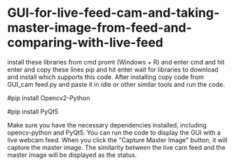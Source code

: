 # GUI-for-live-feed-cam-and-taking-master-image-from-feed-and-comparing-with-live-feed

install these libraries from cmd promt (Windows + R) and enter cmd and hit enter and copy these lines pip and hit enter wait for libraries to download and install which supports this code. After installing copy code from GUI_cam feed.py and paste it in idle or other similar tools and run the code. 

#pip install Opencv2-Python

#pip install PyQt5

Make sure you have the necessary dependencies installed, including opencv-python and PyQt5. You can run the code to display the GUI with a live webcam feed. When you click the "Capture Master Image" button, it will capture the master image. The similarity between the live cam feed and the master image will be displayed as the status.
